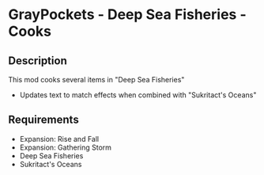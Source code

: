 # GrayPockets - Deep Sea Fisheries - Cooks

## Description

This mod cooks several items in "Deep Sea Fisheries"

* Updates text to match effects when combined with "Sukritact's Oceans"

## Requirements

* Expansion: Rise and Fall
* Expansion: Gathering Storm
* Deep Sea Fisheries
* Sukritact's Oceans


